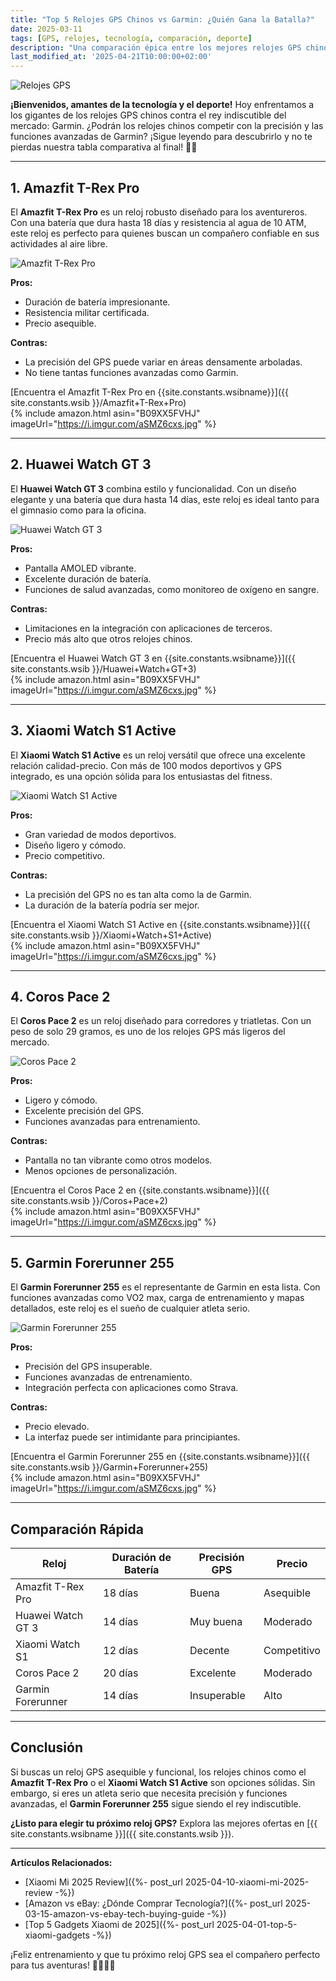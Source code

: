 ```yaml
---
title: "Top 5 Relojes GPS Chinos vs Garmin: ¿Quién Gana la Batalla?"
date: 2025-03-11
tags: [GPS, relojes, tecnología, comparación, deporte]
description: "Una comparación épica entre los mejores relojes GPS chinos y Garmin. Descubre cuál es el mejor para ti y tu muñeca."
last_modified_at: '2025-04-21T10:00:00+02:00'
---
```


![Relojes GPS](https://i.imgur.com/relojes-gps.jpg)


**¡Bienvenidos, amantes de la tecnología y el deporte!** Hoy enfrentamos a los gigantes de los relojes GPS chinos contra el rey indiscutible del mercado: Garmin. ¿Podrán los relojes chinos competir con la precisión y las funciones avanzadas de Garmin? ¡Sigue leyendo para descubrirlo y no te pierdas nuestra tabla comparativa al final! 🚴‍♂️

---

## **1. Amazfit T-Rex Pro**

El **Amazfit T-Rex Pro** es un reloj robusto diseñado para los aventureros. Con una batería que dura hasta 18 días y resistencia al agua de 10 ATM, este reloj es perfecto para quienes buscan un compañero confiable en sus actividades al aire libre.

![Amazfit T-Rex Pro](https://i.imgur.com/AmazfitT-RexPro.jpg)

**Pros:**
- Duración de batería impresionante.
- Resistencia militar certificada.
- Precio asequible.

**Contras:**
- La precisión del GPS puede variar en áreas densamente arboladas.
- No tiene tantas funciones avanzadas como Garmin.

[Encuentra el Amazfit T-Rex Pro en {{site.constants.wsibname}}]({{ site.constants.wsib }}/Amazfit+T-Rex+Pro)  
{% include amazon.html asin="B09XX5FVHJ" imageUrl="https://i.imgur.com/aSMZ6cxs.jpg" %}

---

## **2. Huawei Watch GT 3**

El **Huawei Watch GT 3** combina estilo y funcionalidad. Con un diseño elegante y una batería que dura hasta 14 días, este reloj es ideal tanto para el gimnasio como para la oficina.

![Huawei Watch GT 3](https://i.imgur.com/HuaweiWatchGT3.jpg)

**Pros:**
- Pantalla AMOLED vibrante.
- Excelente duración de batería.
- Funciones de salud avanzadas, como monitoreo de oxígeno en sangre.

**Contras:**
- Limitaciones en la integración con aplicaciones de terceros.
- Precio más alto que otros relojes chinos.

[Encuentra el Huawei Watch GT 3 en {{site.constants.wsibname}}]({{ site.constants.wsib }}/Huawei+Watch+GT+3)  
{% include amazon.html asin="B09XX5FVHJ" imageUrl="https://i.imgur.com/aSMZ6cxs.jpg" %}

---

## **3. Xiaomi Watch S1 Active**

El **Xiaomi Watch S1 Active** es un reloj versátil que ofrece una excelente relación calidad-precio. Con más de 100 modos deportivos y GPS integrado, es una opción sólida para los entusiastas del fitness.

![Xiaomi Watch S1 Active](https://i.imgur.com/XiaomiWatchS1Active.jpg)

**Pros:**
- Gran variedad de modos deportivos.
- Diseño ligero y cómodo.
- Precio competitivo.

**Contras:**
- La precisión del GPS no es tan alta como la de Garmin.
- La duración de la batería podría ser mejor.

[Encuentra el Xiaomi Watch S1 Active en {{site.constants.wsibname}}]({{ site.constants.wsib }}/Xiaomi+Watch+S1+Active)  
{% include amazon.html asin="B09XX5FVHJ" imageUrl="https://i.imgur.com/aSMZ6cxs.jpg" %}

---

## **4. Coros Pace 2**

El **Coros Pace 2** es un reloj diseñado para corredores y triatletas. Con un peso de solo 29 gramos, es uno de los relojes GPS más ligeros del mercado.

![Coros Pace 2](https://i.imgur.com/CorosPace2.jpg)

**Pros:**
- Ligero y cómodo.
- Excelente precisión del GPS.
- Funciones avanzadas para entrenamiento.

**Contras:**
- Pantalla no tan vibrante como otros modelos.
- Menos opciones de personalización.

[Encuentra el Coros Pace 2 en {{site.constants.wsibname}}]({{ site.constants.wsib }}/Coros+Pace+2)  
{% include amazon.html asin="B09XX5FVHJ" imageUrl="https://i.imgur.com/aSMZ6cxs.jpg" %}

---

## **5. Garmin Forerunner 255**

El **Garmin Forerunner 255** es el representante de Garmin en esta lista. Con funciones avanzadas como VO2 max, carga de entrenamiento y mapas detallados, este reloj es el sueño de cualquier atleta serio.

![Garmin Forerunner 255](https://i.imgur.com/GarminForerunner255.jpg)

**Pros:**
- Precisión del GPS insuperable.
- Funciones avanzadas de entrenamiento.
- Integración perfecta con aplicaciones como Strava.

**Contras:**
- Precio elevado.
- La interfaz puede ser intimidante para principiantes.

[Encuentra el Garmin Forerunner 255 en {{site.constants.wsibname}}]({{ site.constants.wsib }}/Garmin+Forerunner+255)  
{% include amazon.html asin="B09XX5FVHJ" imageUrl="https://i.imgur.com/aSMZ6cxs.jpg" %}

---

## **Comparación Rápida**

| Reloj                | Duración de Batería | Precisión GPS | Precio         |
|----------------------|---------------------|---------------|----------------|
| Amazfit T-Rex Pro   | 18 días            | Buena         | Asequible      |
| Huawei Watch GT 3   | 14 días            | Muy buena     | Moderado       |
| Xiaomi Watch S1     | 12 días            | Decente       | Competitivo    |
| Coros Pace 2        | 20 días            | Excelente     | Moderado       |
| Garmin Forerunner   | 14 días            | Insuperable   | Alto           |

---

## **Conclusión**

Si buscas un reloj GPS asequible y funcional, los relojes chinos como el **Amazfit T-Rex Pro** o el **Xiaomi Watch S1 Active** son opciones sólidas. Sin embargo, si eres un atleta serio que necesita precisión y funciones avanzadas, el **Garmin Forerunner 255** sigue siendo el rey indiscutible.

**¿Listo para elegir tu próximo reloj GPS?** Explora las mejores ofertas en [{{ site.constants.wsibname }}]({{ site.constants.wsib }}).

---

**Artículos Relacionados:**
- [Xiaomi Mi 2025 Review]({%- post_url 2025-04-10-xiaomi-mi-2025-review -%})
- [Amazon vs eBay: ¿Dónde Comprar Tecnología?]({%- post_url 2025-03-15-amazon-vs-ebay-tech-buying-guide -%})
- [Top 5 Gadgets Xiaomi de 2025]({%- post_url 2025-04-01-top-5-xiaomi-gadgets -%})

¡Feliz entrenamiento y que tu próximo reloj GPS sea el compañero perfecto para tus aventuras! 🚴‍♂️🏃‍♀️
